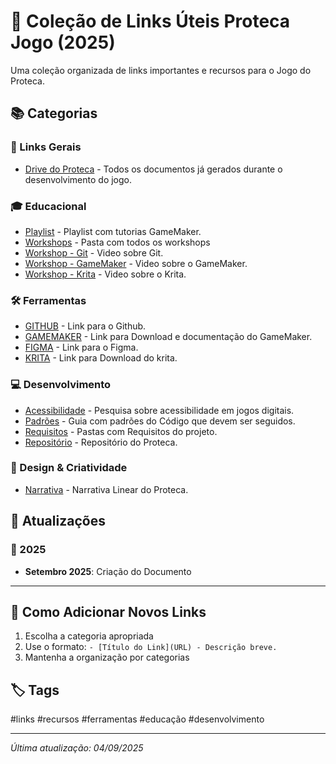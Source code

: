 # 📁 Coleção de Links Úteis Proteca Jogo (2025)

Uma coleção organizada de links importantes e recursos para o Jogo do Proteca.

## 📚 Categorias

### 🔗 Links Gerais
- [Drive do Proteca](https://drive.google.com/drive/folders/1CnWoH6wU3iAGkXmzyxYVM1_Pci5m-sa0?ths=true) - Todos os documentos já gerados durante o desenvolvimento do jogo.

### 🎓 Educacional
- [Playlist](https://www.youtube.com/playlist?list=PLtxasG2-d9V5kZYfvLiR7QqPDJSc_LDYy&jct=3r3NLkIMzbulcfrsM8lLTg) - Playlist com tutorias GameMaker.
- [Workshops](https://drive.google.com/drive/folders/1eAu4J7f7-rJ9aDQ5RHu16lRCUwRWiTQ5?ths=true) - Pasta com todos os workshops
- [Workshop - Git](https://drive.google.com/file/d/1R5ReURHkrVxjyZp3jhRofRjiqTFZ6ewI/view?usp=drive_link) - Video sobre Git.
- [Workshop - GameMaker](https://drive.google.com/file/d/1i3nHLx3x0hIvwYgF4kaOUFqZXbggH5JM/view?usp=drive_link) - Video sobre o GameMaker.
- [Workshop - Krita](https://drive.google.com/file/d/17jHiuWBKNEIawnGHLzXGhLwS_2gqwvS1/view?usp=drive_link) - Video sobre o Krita.


### 🛠️ Ferramentas
- [GITHUB](https://github.com/) - Link para o Github.
- [GAMEMAKER](https://gamemaker.io/en) - Link para Download e documentação do GameMaker.
- [FIGMA](https://www.figma.com) - Link para o Figma.
- [KRITA](https://krita.org/en/) - Link para Download do krita.


### 💻 Desenvolvimento
- [Acessibilidade](https://docs.google.com/document/d/1C1Shi5spiznY5vr8WRzIFB13IK-DW4efVLIkyreg37s/edit?tab=t.0) - Pesquisa sobre acessibilidade em jogos digitais.
- [Padrões](https://docs.google.com/document/d/12A0xtUpHdvCHkNYv1IuV4lTE5dfarqu4dz35lhsjoZM/edit?tab=t.0) - Guia com padrões do Código que devem ser seguidos.
- [Requisitos](https://drive.google.com/drive/folders/1VP15mWyamQFkNO181Trnv51JnJVRP1L4?ths=true) - Pastas com Requisitos do projeto.
- [Repositório]([https://www.github.com/exemplo](https://github.com/Proteca-Org/proteca)) - Repositório do Proteca.

### 🎨 Design & Criatividade
- [Narrativa](https://docs.google.com/document/d/1t9D8qfzkO08c-H11KnQlU_rjxJ7pgO13fKKCJxUCxM8/edit?tab=t.0#heading=h.ploptmfjpngl) - Narrativa Linear do Proteca.

## 🔄 Atualizações

### 📅 2025
- **Setembro 2025**: Criação do Documento

---

## 📝 Como Adicionar Novos Links

1. Escolha a categoria apropriada
2. Use o formato: `- [Título do Link](URL) - Descrição breve.`
3. Mantenha a organização por categorias

## 🏷️ Tags
#links #recursos #ferramentas #educação #desenvolvimento

---

*Última atualização: 04/09/2025*
